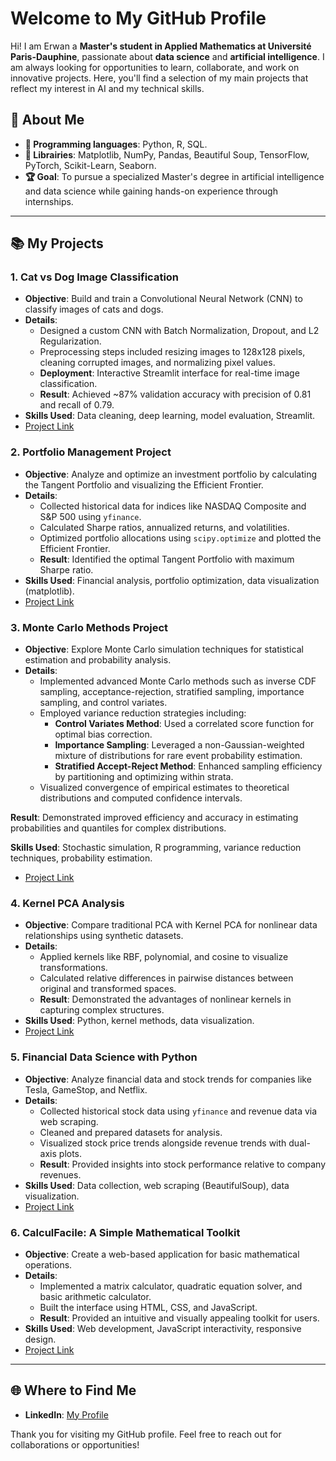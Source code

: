 # Welcome to My GitHub Profile

Hi! I am Erwan a **Master's student in Applied Mathematics at Université Paris-Dauphine**, passionate about **data science** and **artificial intelligence**. I am always looking for opportunities to learn, collaborate, and work on innovative projects. Here, you'll find a selection of my main projects that reflect my interest in AI and my technical skills.

## 🎨 About Me

- **🔧 Programming languages**: Python, R, SQL.
- **🔬 Librairies**: Matplotlib, NumPy, Pandas, Beautiful Soup, TensorFlow, PyTorch, Scikit-Learn, Seaborn.
- **🏆 Goal**: To pursue a specialized Master's degree in artificial intelligence and data science while gaining hands-on experience through internships.

---

## 📚 My Projects

### 1. **Cat vs Dog Image Classification**

- **Objective**: Build and train a Convolutional Neural Network (CNN) to classify images of cats and dogs.
- **Details**:
  - Designed a custom CNN with Batch Normalization, Dropout, and L2 Regularization.
  - Preprocessing steps included resizing images to 128x128 pixels, cleaning corrupted images, and normalizing pixel values.
  - **Deployment**: Interactive Streamlit interface for real-time image classification.
  - **Result**: Achieved ~87% validation accuracy with precision of 0.81 and recall of 0.79.
- **Skills Used**: Data cleaning, deep learning, model evaluation, Streamlit.
- [Project Link](https://github.com/ErwanR123/Deep_Learning-Based_Cat_and_Dog_Image_Classifier_with_Interactive_Streamlit_Interface)

### 2. **Portfolio Management Project**

- **Objective**: Analyze and optimize an investment portfolio by calculating the Tangent Portfolio and visualizing the Efficient Frontier.
- **Details**:
  - Collected historical data for indices like NASDAQ Composite and S&P 500 using `yfinance`.
  - Calculated Sharpe ratios, annualized returns, and volatilities.
  - Optimized portfolio allocations using `scipy.optimize` and plotted the Efficient Frontier.
  - **Result**: Identified the optimal Tangent Portfolio with maximum Sharpe ratio.
- **Skills Used**: Financial analysis, portfolio optimization, data visualization (matplotlib).
- [Project Link](https://github.com/ErwanR123/Portfolio_Management_Project)

### 3. **Monte Carlo Methods Project**

- **Objective**: Explore Monte Carlo simulation techniques for statistical estimation and probability analysis.
- **Details**:
  - Implemented advanced Monte Carlo methods such as inverse CDF sampling, acceptance-rejection, stratified sampling, importance sampling, and control variates.
  - Employed variance reduction strategies including:
    - **Control Variates Method**: Used a correlated score function for optimal bias correction.
    - **Importance Sampling**: Leveraged a non-Gaussian-weighted mixture of distributions for rare event probability estimation.
    - **Stratified Accept-Reject Method**: Enhanced sampling efficiency by partitioning and optimizing within strata. 
  - Visualized convergence of empirical estimates to theoretical distributions and computed confidence intervals.

**Result**: Demonstrated improved efficiency and accuracy in estimating probabilities and quantiles for complex distributions.

**Skills Used**: Stochastic simulation, R programming, variance reduction techniques, probability estimation.

- [Project Link](https://github.com/ErwanR123/Monte_Carlo_Project)

### 4. **Kernel PCA Analysis**

- **Objective**: Compare traditional PCA with Kernel PCA for nonlinear data relationships using synthetic datasets.
- **Details**:
  - Applied kernels like RBF, polynomial, and cosine to visualize transformations.
  - Calculated relative differences in pairwise distances between original and transformed spaces.
  - **Result**: Demonstrated the advantages of nonlinear kernels in capturing complex structures.
- **Skills Used**: Python, kernel methods, data visualization.
- [Project Link](https://github.com/ErwanR123/Kernel-PCA-Exploring-the-Power-of-Nonlinear-Principal-Component-Analysis)

### 5. **Financial Data Science with Python**

- **Objective**: Analyze financial data and stock trends for companies like Tesla, GameStop, and Netflix.
- **Details**:
  - Collected historical stock data using `yfinance` and revenue data via web scraping.
  - Cleaned and prepared datasets for analysis.
  - Visualized stock price trends alongside revenue trends with dual-axis plots.
  - **Result**: Provided insights into stock performance relative to company revenues.
- **Skills Used**: Data collection, web scraping (BeautifulSoup), data visualization.
- [Project Link](https://github.com/ErwanR123/Financial-Data-Science-with-Python-Coursera-Project)

### 6. **CalculFacile: A Simple Mathematical Toolkit**

- **Objective**: Create a web-based application for basic mathematical operations.
- **Details**:
  - Implemented a matrix calculator, quadratic equation solver, and basic arithmetic calculator.
  - Built the interface using HTML, CSS, and JavaScript.
  - **Result**: Provided an intuitive and visually appealing toolkit for users.
- **Skills Used**: Web development, JavaScript interactivity, responsive design.
- [Project Link](https://github.com/ErwanR123/First-Web-project-2021-/tree/main)
---

## 🌐 Where to Find Me

- **LinkedIn**: [My Profile](https://www.linkedin.com/in/erwan-ouabdesselam/)

Thank you for visiting my GitHub profile. Feel free to reach out for collaborations or opportunities!

